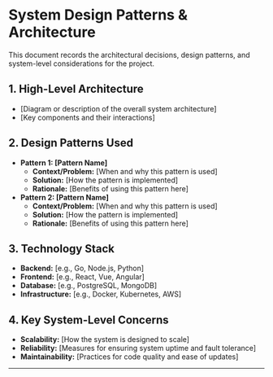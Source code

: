 # System Design Patterns & Architecture

This document records the architectural decisions, design patterns, and system-level considerations for the project.

## 1. High-Level Architecture
*   [Diagram or description of the overall system architecture]
*   [Key components and their interactions]

## 2. Design Patterns Used
*   **Pattern 1: [Pattern Name]**
    *   **Context/Problem:** [When and why this pattern is used]
    *   **Solution:** [How the pattern is implemented]
    *   **Rationale:** [Benefits of using this pattern here]
*   **Pattern 2: [Pattern Name]**
    *   **Context/Problem:** [When and why this pattern is used]
    *   **Solution:** [How the pattern is implemented]
    *   **Rationale:** [Benefits of using this pattern here]

## 3. Technology Stack
*   **Backend:** [e.g., Go, Node.js, Python]
*   **Frontend:** [e.g., React, Vue, Angular]
*   **Database:** [e.g., PostgreSQL, MongoDB]
*   **Infrastructure:** [e.g., Docker, Kubernetes, AWS]

## 4. Key System-Level Concerns
*   **Scalability:** [How the system is designed to scale]
*   **Reliability:** [Measures for ensuring system uptime and fault tolerance]
*   **Maintainability:** [Practices for code quality and ease of updates]

---